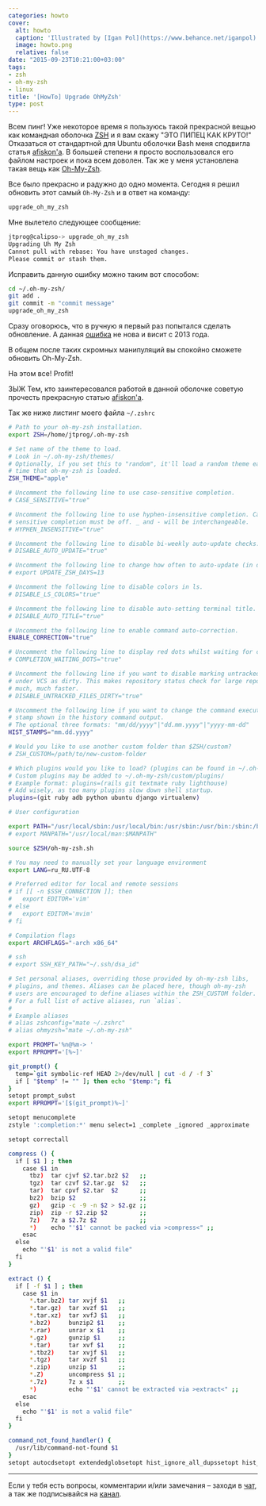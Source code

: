 ```yaml
---
categories: howto
cover:
  alt: howto
  caption: 'Illustrated by [Igan Pol](https://www.behance.net/iganpol)'
  image: howto.png
  relative: false
date: "2015-09-23T10:21:00+03:00"
tags:
- zsh
- oh-my-zsh
- linux
title: '[HowTo] Upgrade OhMyZsh'
type: post
---
```

Всем пинг! Уже некоторое время я пользуюсь такой прекрасной вещью как командная оболочка [ZSH](https://ru.wikipedia.org/wiki/Zsh) и я вам скажу "ЭТО ПИПЕЦ КАК КРУТО!" Отказаться от стандартной для Ubuntu оболочки Bash меня сподвигла статья [afiskon'а](https://eax.me/zsh/). В большей степени я просто воспользовался его файлом настроек и пока всем доволен. Так же у меня установлена такая вещь как [Oh-My-Zsh](https://github.com/robbyrussell/oh-my-zsh).

Все было прекрасно и радужно до одно момента. Сегодня я решил обновить этот самый `Oh-My-Zsh` и в ответ на команду:

```bash
upgrade_oh_my_zsh
```

Мне вылетело следующее сообщение:

```bash
jtprog@calipso-> upgrade_oh_my_zsh
Upgrading Uh My Zsh
Cannot pull with rebase: You have unstaged changes.
Please commit or stash them.
```

Исправить данную ошибку можно таким вот способом:

```bash
cd ~/.oh-my-zsh/
git add .
git commit -m "commit message"
upgrade_oh_my_zsh
```

Сразу оговорюсь, что в ручную я первый раз попытался сделать обновление. А данная [ошибка](https://github.com/robbyrussell/oh-my-zsh/issues/1991) не нова и висит с 2013 года.

В общем после таких скромных манипуляций вы спокойно сможете обновить Oh-My-Zsh.

На этом все! Profit!

ЗЫЖ Тем, кто заинтересовался работой в данной оболочке советую прочесть прекрасную статью [afiskon'а](http://eax.me/zsh/).

Так же ниже листинг моего файла `~/.zshrc`

```bash
# Path to your oh-my-zsh installation.
export ZSH=/home/jtprog/.oh-my-zsh

# Set name of the theme to load.  
# Look in ~/.oh-my-zsh/themes/  
# Optionally, if you set this to "random", it'll load a random theme each  
# time that oh-my-zsh is loaded.  
ZSH_THEME="apple"

# Uncomment the following line to use case-sensitive completion.  
# CASE_SENSITIVE="true"

# Uncomment the following line to use hyphen-insensitive completion. Case  
# sensitive completion must be off. _ and - will be interchangeable.  
# HYPHEN_INSENSITIVE="true"

# Uncomment the following line to disable bi-weekly auto-update checks.  
# DISABLE_AUTO_UPDATE="true"

# Uncomment the following line to change how often to auto-update (in days).  
# export UPDATE_ZSH_DAYS=13

# Uncomment the following line to disable colors in ls.  
# DISABLE_LS_COLORS="true"

# Uncomment the following line to disable auto-setting terminal title.  
# DISABLE_AUTO_TITLE="true"

# Uncomment the following line to enable command auto-correction.  
ENABLE_CORRECTION="true"

# Uncomment the following line to display red dots whilst waiting for completion.  
# COMPLETION_WAITING_DOTS="true"

# Uncomment the following line if you want to disable marking untracked files  
# under VCS as dirty. This makes repository status check for large repositories  
# much, much faster.  
# DISABLE_UNTRACKED_FILES_DIRTY="true"

# Uncomment the following line if you want to change the command execution time  
# stamp shown in the history command output.  
# The optional three formats: "mm/dd/yyyy"|"dd.mm.yyyy"|"yyyy-mm-dd"  
HIST_STAMPS="mm.dd.yyyy"

# Would you like to use another custom folder than $ZSH/custom?  
# ZSH_CUSTOM=/path/to/new-custom-folder

# Which plugins would you like to load? (plugins can be found in ~/.oh-my-zsh/plugins/)  
# Custom plugins may be added to ~/.oh-my-zsh/custom/plugins/  
# Example format: plugins=(rails git textmate ruby lighthouse)  
# Add wisely, as too many plugins slow down shell startup.  
plugins=(git ruby adb python ubuntu django virtualenv)

# User configuration

export PATH="/usr/local/sbin:/usr/local/bin:/usr/sbin:/usr/bin:/sbin:/bin:/usr/games:/usr/local/games"  
# export MANPATH="/usr/local/man:$MANPATH"

source $ZSH/oh-my-zsh.sh

# You may need to manually set your language environment  
export LANG=ru_RU.UTF-8

# Preferred editor for local and remote sessions  
# if [[ -n $SSH_CONNECTION ]]; then  
#   export EDITOR='vim'  
# else  
#   export EDITOR='mvim'  
# fi

# Compilation flags  
export ARCHFLAGS="-arch x86_64"

# ssh  
# export SSH_KEY_PATH="~/.ssh/dsa_id"

# Set personal aliases, overriding those provided by oh-my-zsh libs,  
# plugins, and themes. Aliases can be placed here, though oh-my-zsh  
# users are encouraged to define aliases within the ZSH_CUSTOM folder.  
# For a full list of active aliases, run `alias`.  
#  
# Example aliases  
# alias zshconfig="mate ~/.zshrc"  
# alias ohmyzsh="mate ~/.oh-my-zsh"

export PROMPT='%n@%m-> '  
export RPROMPT='[%~]'

git_prompt() {  
  temp=`git symbolic-ref HEAD 2>/dev/null | cut -d / -f 3`  
  if [ "$temp" != "" ]; then echo "$temp:"; fi  
}  
setopt prompt_subst  
export RPROMPT='[$(git_prompt)%~]'

setopt menucomplete  
zstyle ':completion:*' menu select=1 _complete _ignored _approximate

setopt correctall

compress () {  
  if [ $1 ] ; then  
    case $1 in  
      tbz)  tar cjvf $2.tar.bz2 $2   ;;  
      tgz)  tar czvf $2.tar.gz  $2   ;;  
      tar)  tar cpvf $2.tar  $2      ;;  
      bz2)  bzip $2                  ;;  
      gz)   gzip -c -9 -n $2 > $2.gz ;;  
      zip)  zip -r $2.zip $2         ;;  
      7z)   7z a $2.7z $2            ;;  
      *)    echo "'$1' cannot be packed via >compress<" ;;  
    esac  
  else  
    echo "'$1' is not a valid file"  
  fi  
}

extract () {  
  if [ -f $1 ] ; then  
    case $1 in  
      *.tar.bz2) tar xvjf $1   ;;  
      *.tar.gz)  tar xvzf $1   ;;
      *.tar.xz)  tar xvfJ $1   ;;  
      *.bz2)     bunzip2 $1    ;;  
      *.rar)     unrar x $1    ;;  
      *.gz)      gunzip $1     ;;  
      *.tar)     tar xvf $1    ;;  
      *.tbz2)    tar xvjf $1   ;;  
      *.tgz)     tar xvzf $1   ;;
      *.zip)     unzip $1      ;;  
      *.Z)       uncompress $1 ;;  
      *.7z)      7z x $1       ;;  
      *)         echo "'$1' cannot be extracted via >extract<" ;;
    esac  
  else
    echo "'$1' is not a valid file"
  fi
}

command_not_found_handler() {
  /usr/lib/command-not-found $1
}
setopt autocdsetopt extendedglobsetopt hist_ignore_all_dupssetopt hist_ignore_space
```

---
Если у тебя есть вопросы, комментарии и/или замечания – заходи в [чат](https://ttttt.me/jtprogru_chat), а так же подписывайся на [канал](https://ttttt.me/jtprogru_channel).
